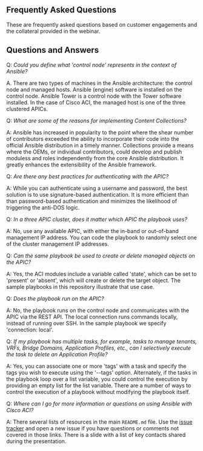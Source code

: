 Frequently Asked Questions
--------------------------

These are frequently asked questions based on customer engagements and the collateral provided in the webinar.

## Questions and Answers

Q: *Could you define what 'control node' represents in the context of Ansible?*

A. There are two types of machines in the Ansible architecture: the control node and managed hosts. Ansible (engine) software is installed on the control node. Ansible Tower is a control node with the Tower software installed.  In the case of Cisco ACI, the managed host is one of the three clustered APICs.

Q: *What are some of the reasons for implementing Content Collections?*

A: Ansible has increased in popularity to the point where the shear number of contributors exceeded the ability to incorporate their code into the official Ansible distribution in a timely manner. Collections provide a means where the OEMs, or individual contributors, could develop and publish moduless and roles independently from the core Ansible distribution. It greatly enhances the extensibility of the Ansible framework.

Q: *Are there any best practices for authenticating with the APIC?*

A: While you can authenticate using a username and password, the best solution is to use signature-based authentication. It is more efficient than than password-based authentication and minimizes the likelihood of triggering the anti-DOS logic.

Q: *In a three APIC cluster, does it matter which APIC the playbook uses?*

A: No, use any available APIC, with either the in-band or out-of-band management IP address. You can code the playbook to randomly select one of the cluster management IP addresses.

Q: *Can the same playbook be used to create or delete managed objects on the APIC?*

A: Yes, the ACI modules include a variable called 'state', which can be set to 'present' or 'absent', which will create or delete the target object. The sample playbooks in this repository illustrate that use case.

Q: *Does the playbook run on the APIC?*

A: No, the playbook runs on the control node and communicates with the APIC via the REST API. The local connection runs commands locally, instead of running over SSH. In the sample playbook we specify 'connection: local'.

Q: *If my playbook has multiple tasks, for example, tasks to manage tenants, VRFs, Bridge Domains, Application Profiles, etc., can I selectively execute the task to delete an Application Profile?*

A: Yes, you can associate one or more 'tags' with a task and specify the tags you wish to execute using the '--tags' option. Alternately, if the tasks in the playbook loop over a list variable, you could control the execution by providing an empty list for the list variable. There are a number of ways to control the execution of a playbook without modifying the playbook itself.

Q: *Where can I go for more information or questions on using Ansible with Cisco ACI?*

A: There several lists of resources in the main `README.md` file. Use the [issue tracker](https://gitlab.com/joelwking/cisco_dc_community_of_interest/issues/new) and open a new issue if you have questions or comments not covered in those links. There is a slide with a list of key contacts shared during the presentation.